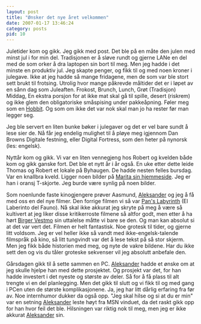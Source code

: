 ```yaml
---
layout: post
title: "Ønsker det nye året velkommen"
date: 2007-01-17 13:46:24
category: posts
pid: 10
---
```

Juletider kom og gikk. Jeg gikk med post. Det ble på en måte den julen med minst jul i for min del. Tradisjonen er å sløve rundt og gjerne LANe en del med de som orker å dra laptopen sin bort til meg. Men jeg hadde i det minste en produktiv jul. Jeg skapte penger, og fikk til og med noen kroner i julegave. Ikke at jeg hadde så mange fridagene, men de som var ble stort sett brukt til frotsing. Utrolig hvor mange påkrevde måltider det er i løpet av en sånn dag som Juleaften. Frokost, Brunch, Lunch, Grøt (Tradisjon) Middag, En ekstra porsjon for at ikke mat skal gå til spille, desert (riskrem) og ikke glem den obligatoriske småspising under pakkeåpning. Føler meg som en [Hobbit][1]. Og som om ikke det var nok skal man jo ha rester før man legger seg. 

Jeg ble servert en liten bunke bøker i julegaver og det er vel bare sundt å lese sier de. Nå får jeg endelig mulighet til å pløye meg igjennom Dan Browns Digitale festning, eller Digital Fortress, som den heter på nynorsk (les: engelsk). 

Nyttår kom og gikk. Vi var en liten vennegjeng hos Robert og kvelden både kom og gikk ganske fort. Det ble et nytt år i år også. En uke etter dette leide Thomas og Robert et lokale på Byhaugen. De hadde nesten felles bursdag. Var en knallbra kveld. Ligger noen bilder på [Marita sin hjemmeside][2]. Jeg er han i oransj T-skjorte. Jeg burde være synlig på noen bilder.

Som noenlunde faste kinogjengere prøver Aasmund, [Aleksander][3] og jeg å få med oss en del nye filmer. Den forrige filmen vi så var [Pan's Labyrinth][4] (El Laberinto del Fauno). Nå skal ikke akkurat jeg skryte på meg å være så kultivert at jeg liker disse kritikerroste filmene så altfor godt, men etter å ha hørt [Birger Vestmo][5] sin uttalelse måtte vi bare se den. Og man kan absolut si at det var vert det. Filmen er helt fantastisk. Noe grotesk til tider, og gjerne litt voldsom. Jeg er vel heller ikke så vandt med ikke-engelsk-talende filmspråk på kino, så litt tungvindt var det å lese tekst på så stor skjerm. Men jeg fikk både historien med meg, og nyte de vakre bildene. Har du ikke sett den og vis du tåler groteske sekvenser vil jeg absolutt anbefale den.

Gårsdagen gikk til å sette sammen en PC. [Aleksander][3] hadde et ønske om at jeg skulle hjelpe han med dette prosjektet. Og prosjekt var det, for han hadde investert i det nyeste og største av deler. Så for å få plass til alt trengte vi en del planlegging. Men det gikk til slutt og vi fikk til og med gang i PCen uten de største komplikasjonene. Ja, jeg har litt dårlig erfaring fra før av. Noe internhumor dukker da også opp. "Jeg skal hilse og si at du er min" var en setning [Aleksander][3] leste høyt fra MSN vinduet, da det raskt gikk opp for han hvor feil det ble. Hilsningen var riktig nok til meg, men jeg er ikke akkurat [Aleksander][3] sin.

 [1]: http://en.wikipedia.org/wiki/Hobbit
 [2]: http://pic5.piczo.com/my-roses-red/?g=29070360&
 [3]: http://amvfx.com
 [4]: http://www.imdb.com/title/tt0457430/
 [5]: http://p3.no/filmpolitiet/